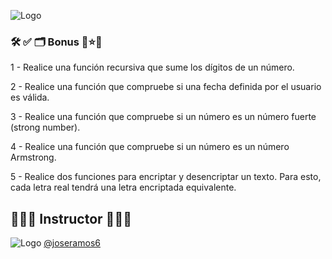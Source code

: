 
![Logo](https://yt3.googleusercontent.com/32hnlXfQnfCFH5IK4SsvCtRDb5A3tDsRdFUjsPPIXbyt5jCmL1ZWE6NEjM7OPEs2EdZTKqueAA=w1707-fcrop64=1,00005a57ffffa5a8-k-c0xffffffff-no-nd-rj)

### 🛠 ✅ 🗂️ Bonus 🌟⭐️🌟

1 - Realice una función recursiva que sume los dígitos de un número.

2 - Realice una función que compruebe si una fecha definida por el usuario es válida.

3 - Realice una función que compruebe si un número es un número fuerte (strong number).

4 - Realice una función que compruebe si un número es un número Armstrong.

5 - Realice dos funciones para encriptar y desencriptar un texto. Para esto, cada letra real tendrá una letra encriptada equivalente.


## 👨🏻‍💻 Instructor 👨🏻‍💻

![Logo](https://avatars.githubusercontent.com/u/81438413?s=48&v=4) [@joseramos6](https://github.com/joseramos6)
